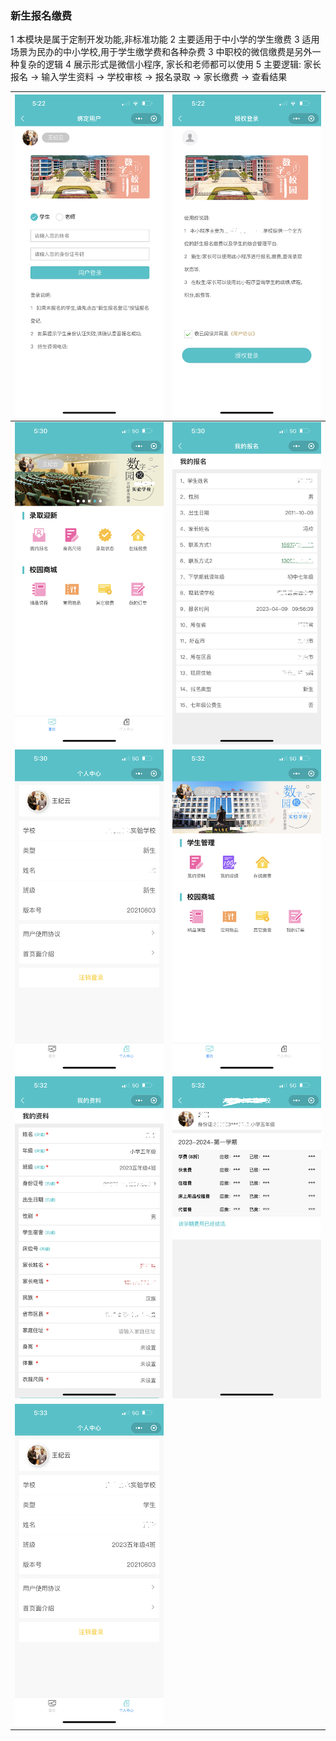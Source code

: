 ### 新生报名缴费
1 本模块是属于定制开发功能,非标准功能
2 主要适用于中小学的学生缴费
3 适用场景为民办的中小学校,用于学生缴学费和各种杂费
3 中职校的微信缴费是另外一种复杂的逻辑
4 展示形式是微信小程序, 家长和老师都可以使用
5 主要逻辑: 家长报名 -> 输入学生资料 -> 学校审核 -> 报名录取 -> 家长缴费 -> 查看结果

| <img src="./images/01.png" > | <img src="./images/02.png" > |
|------------------------------------------|------------------------------------------|
| <img src="./images/03.png" > | <img src="./images/04.png" > |
| <img src="./images/05.png" > | <img src="./images/06.png" > |
| <img src="./images/07.png" > | <img src="./images/08.png" > |
| <img src="./images/09.png" > |  |

